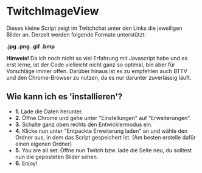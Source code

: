 # TwitchImageView

Dieses kleine Script zeigt im Twitchchat unter den Links die jeweiligen Bilder an.
Derzeit werden folgende Formate unterstützt:

**.jpg**
**.png**
**.gif**
**.bmp**

**Hinweis!** Da ich noch nicht so viel Erfahrung mit Javascript habe und es erst lerne, ist der Code vielleicht
nicht ganz so optimal, bin aber für Vorschläge immer offen. Darüber hinaus ist es zu empfehlen auch BTTV und den
Chrome-Browser zu nutzen, da es nur darunter zuverlässig läuft.

## Wie kann ich es 'installieren'?

* **1.** Lade die Daten herunter.
* **2.** Öffne Chrome und gehe unter "Einstellungen" auf "Erweiterungen".
* **3.** Schalte ganz oben rechts den Entwicklermodus ein.
* **4.** Klicke nun unter "Entpackte Erweiterung laden" an und wähle den Ordner aus, in dem das Script gespeichert ist.
       (Am besten erstelle dafür einen eigenen Ordner)
* **5.** You are all set: Öffne nun Twitch bzw. lade die Seite neu, du solltest nun die geposteten Bilder sehen.
* **6.** Enjoy!
